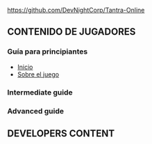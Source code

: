 https://github.com/DevNightCorp/Tantra-Online
  
## CONTENIDO DE JUGADORES
  
### Guía para principiantes
* [Inicio](https://github.com/DevNightCorp/Tantra-Online/wiki)
* [Sobre el juego](https://github.com/DevNightCorp/Tantra-Online/wiki/Sobre-el-juego)
  
### Intermediate guide

  
### Advanced guide

  
## DEVELOPERS CONTENT
